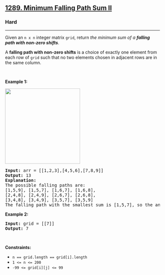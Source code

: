 <h2><a href="https://leetcode.com/problems/minimum-falling-path-sum-ii/">1289. Minimum Falling Path Sum II</a></h2><h3>Hard</h3><hr><div><p>Given an <code>n x n</code> integer matrix <code>grid</code>, return <em>the minimum sum of a <strong>falling path with non-zero shifts</strong></em>.</p>

<p>A <strong>falling path with non-zero shifts</strong> is a choice of exactly one element from each row of <code>grid</code> such that no two elements chosen in adjacent rows are in the same column.</p>

<p>&nbsp;</p>
<p><strong class="example">Example 1:</strong></p>
<img alt="" src="https://assets.leetcode.com/uploads/2021/08/10/falling-grid.jpg" style="width: 244px; height: 245px;">
<pre><strong>Input:</strong> arr = [[1,2,3],[4,5,6],[7,8,9]]
<strong>Output:</strong> 13
<strong>Explanation:</strong> 
The possible falling paths are:
[1,5,9], [1,5,7], [1,6,7], [1,6,8],
[2,4,8], [2,4,9], [2,6,7], [2,6,8],
[3,4,8], [3,4,9], [3,5,7], [3,5,9]
The falling path with the smallest sum is&nbsp;[1,5,7], so the answer is&nbsp;13.
</pre>

<p><strong class="example">Example 2:</strong></p>

<pre><strong>Input:</strong> grid = [[7]]
<strong>Output:</strong> 7
</pre>

<p>&nbsp;</p>
<p><strong>Constraints:</strong></p>

<ul>
	<li><code>n == grid.length == grid[i].length</code></li>
	<li><code>1 &lt;= n &lt;= 200</code></li>
	<li><code>-99 &lt;= grid[i][j] &lt;= 99</code></li>
</ul>
</div>